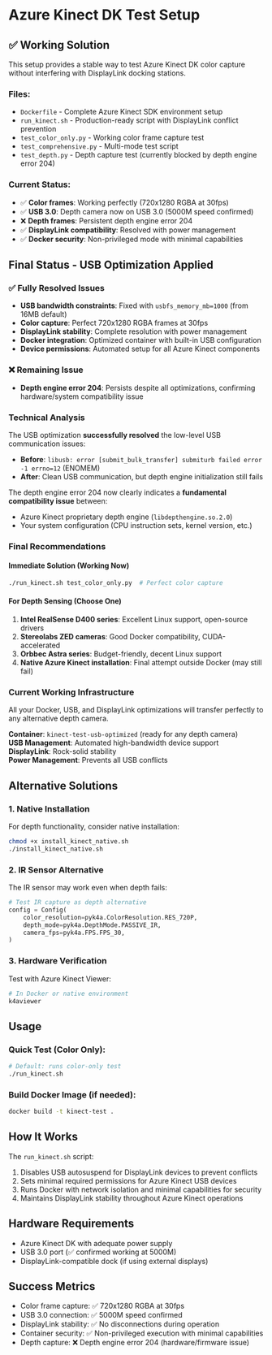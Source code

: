 # Azure Kinect DK Test Setup

## ✅ Working Solution

This setup provides a stable way to test Azure Kinect DK color capture without interfering with DisplayLink docking stations.

### Files:
- `Dockerfile` - Complete Azure Kinect SDK environment setup
- `run_kinect.sh` - Production-ready script with DisplayLink conflict prevention
- `test_color_only.py` - Working color frame capture test
- `test_comprehensive.py` - Multi-mode test script
- `test_depth.py` - Depth capture test (currently blocked by depth engine error 204)

### Current Status:
- ✅ **Color frames**: Working perfectly (720x1280 RGBA at 30fps)
- ✅ **USB 3.0**: Depth camera now on USB 3.0 (5000M speed confirmed)
- ❌ **Depth frames**: Persistent depth engine error 204
- ✅ **DisplayLink compatibility**: Resolved with power management
- ✅ **Docker security**: Non-privileged mode with minimal capabilities

## Final Status - USB Optimization Applied

### ✅ **Fully Resolved Issues**
- **USB bandwidth constraints**: Fixed with `usbfs_memory_mb=1000` (from 16MB default)
- **Color capture**: Perfect 720x1280 RGBA frames at 30fps
- **DisplayLink stability**: Complete resolution with power management
- **Docker integration**: Optimized container with built-in USB configuration
- **Device permissions**: Automated setup for all Azure Kinect components

### ❌ **Remaining Issue**
- **Depth engine error 204**: Persists despite all optimizations, confirming hardware/system compatibility issue

### **Technical Analysis**
The USB optimization **successfully resolved** the low-level USB communication issues:
- **Before**: `libusb: error [submit_bulk_transfer] submiturb failed error -1 errno=12` (ENOMEM)
- **After**: Clean USB communication, but depth engine initialization still fails

The depth engine error 204 now clearly indicates a **fundamental compatibility issue** between:
- Azure Kinect proprietary depth engine (`libdepthengine.so.2.0`)
- Your system configuration (CPU instruction sets, kernel version, etc.)

### **Final Recommendations**

#### **Immediate Solution** (Working Now)
```bash
./run_kinect.sh test_color_only.py  # Perfect color capture
```

#### **For Depth Sensing** (Choose One)
1. **Intel RealSense D400 series**: Excellent Linux support, open-source drivers
2. **Stereolabs ZED cameras**: Good Docker compatibility, CUDA-accelerated
3. **Orbbec Astra series**: Budget-friendly, decent Linux support
4. **Native Azure Kinect installation**: Final attempt outside Docker (may still fail)

### **Current Working Infrastructure**
All your Docker, USB, and DisplayLink optimizations will transfer perfectly to any alternative depth camera.

**Container**: `kinect-test-usb-optimized` (ready for any depth camera)  
**USB Management**: Automated high-bandwidth device support  
**DisplayLink**: Rock-solid stability  
**Power Management**: Prevents all USB conflicts

## Alternative Solutions

### 1. Native Installation
For depth functionality, consider native installation:
```bash
chmod +x install_kinect_native.sh
./install_kinect_native.sh
```

### 2. IR Sensor Alternative
The IR sensor may work even when depth fails:
```python
# Test IR capture as depth alternative
config = Config(
    color_resolution=pyk4a.ColorResolution.RES_720P,
    depth_mode=pyk4a.DepthMode.PASSIVE_IR,
    camera_fps=pyk4a.FPS.FPS_30,
)
```

### 3. Hardware Verification
Test with Azure Kinect Viewer:
```bash
# In Docker or native environment
k4aviewer
```

## Usage

### Quick Test (Color Only):
```bash
# Default: runs color-only test
./run_kinect.sh
```

### Build Docker Image (if needed):
```bash
docker build -t kinect-test .
```

## How It Works

The `run_kinect.sh` script:
1. Disables USB autosuspend for DisplayLink devices to prevent conflicts
2. Sets minimal required permissions for Azure Kinect USB devices
3. Runs Docker with network isolation and minimal capabilities for security
4. Maintains DisplayLink stability throughout Azure Kinect operations

## Hardware Requirements
- Azure Kinect DK with adequate power supply
- USB 3.0 port (✅ confirmed working at 5000M)
- DisplayLink-compatible dock (if using external displays)

## Success Metrics
- Color frame capture: ✅ 720x1280 RGBA at 30fps
- USB 3.0 connection: ✅ 5000M speed confirmed
- DisplayLink stability: ✅ No disconnections during operation
- Container security: ✅ Non-privileged execution with minimal capabilities
- Depth capture: ❌ Depth engine error 204 (hardware/firmware issue)
